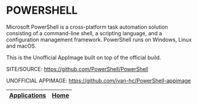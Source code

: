 # POWERSHELL
 
 Microsoft PowerShell is a cross-platform task automation solution consisting  of a command-line shell, a scripting language, and a configuration management framework. PowerShell runs on Windows, Linux and macOS.
 
 This is the Unofficial AppImage built on top of the official build.
 
 SITE/SOURCE: https://github.com/PowerShell/PowerShell

 UNOFFICIAL APPIMAGE: https://github.com/ivan-hc/PowerShell-appimage

 | [Applications](https://portable-linux-apps.github.io/apps.html) | [Home](https://portable-linux-apps.github.io)
 | --- | --- |
